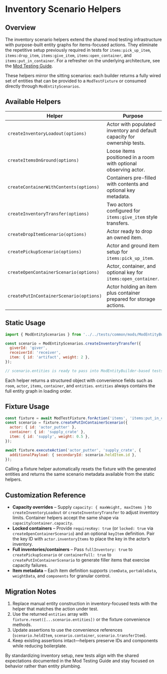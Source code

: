 # Inventory Scenario Helpers

## Overview

The inventory scenario helpers extend the shared mod testing infrastructure with purpose-built entity graphs for
items-focused actions. They eliminate the repetitive setup previously required in tests for `items:pick_up_item`,
`items:drop_item`, `items:give_item`, `items:open_container`, and `items:put_in_container`. For a refresher on the
underlying architecture, see the [Mod Testing Guide](./mod-testing-guide.md).

These helpers mirror the sitting scenarios: each builder returns a fully wired set of entities that can be provided to a
`ModTestFixture` or consumed directly through `ModEntityScenarios`.

## Available Helpers

| Helper | Purpose |
| ------ | ------- |
| `createInventoryLoadout(options)` | Actor with populated inventory and default capacity for ownership tests. |
| `createItemsOnGround(options)` | Loose items positioned in a room with optional observing actor. |
| `createContainerWithContents(options)` | Containers pre-filled with contents and optional key metadata. |
| `createInventoryTransfer(options)` | Two actors configured for `items:give_item` style transfers. |
| `createDropItemScenario(options)` | Actor ready to drop an owned item. |
| `createPickupScenario(options)` | Actor and ground item setup for `items:pick_up_item`. |
| `createOpenContainerScenario(options)` | Actor, container, and optional key for `items:open_container`. |
| `createPutInContainerScenario(options)` | Actor holding an item plus container prepared for storage actions. |

## Static Usage

```javascript
import { ModEntityScenarios } from '../../tests/common/mods/ModEntityBuilder.js';

const scenario = ModEntityScenarios.createInventoryTransfer({
  giverId: 'giver',
  receiverId: 'receiver',
  item: { id: 'artifact', weight: 2 },
});

// scenario.entities is ready to pass into ModEntityBuilder-based tests
```

Each helper returns a structured object with convenience fields such as `room`, `actor`, `items`, `container`, and
`entities`. `entities` always contains the full entity graph in loading order.

## Fixture Usage

```javascript
const fixture = await ModTestFixture.forAction('items', 'items:put_in_container');
const scenario = fixture.createPutInContainerScenario({
  actor: { id: 'actor_putter' },
  container: { id: 'supply_crate' },
  item: { id: 'supply', weight: 0.5 },
});

await fixture.executeAction('actor_putter', 'supply_crate', {
  additionalPayload: { secondaryId: scenario.heldItem.id },
});
```

Calling a fixture helper automatically resets the fixture with the generated entities and returns the same scenario
metadata available from the static helpers.

## Customization Reference

- **Capacity overrides** – Supply `capacity: { maxWeight, maxItems }` to `createInventoryLoadout` or
  `createInventoryTransfer` to adjust inventory limits. Container helpers accept the same shape via
  `capacity`/`container.capacity`.
- **Locked containers** – Provide `requiresKey: true` (or `locked: true` via `createOpenContainerScenario`) and an optional
  `keyItem` definition. Pair the key ID with `actor.inventoryItems` to place the key in the actor’s inventory.
- **Full inventories/containers** – Pass `fullInventory: true` to `createPickupScenario` or `containerFull: true` to
  `createPutInContainerScenario` to generate filler items that exercise capacity failures.
- **Item metadata** – Each item definition supports `itemData`, `portableData`, `weightData`, and `components` for
  granular control.

## Migration Notes

1. Replace manual entity construction in inventory-focused tests with the helper that matches the action under test.
2. Use the returned `entities` array with `fixture.reset([...scenario.entities])` or the fixture convenience methods.
3. Update assertions to use the convenience references (`scenario.heldItem`, `scenario.container`, `scenario.transferItem`).
4. Keep existing assertions intact—helpers preserve IDs and components while reducing boilerplate.

By standardizing inventory setup, new tests align with the shared expectations documented in the Mod Testing Guide and
stay focused on behavior rather than entity plumbing.
